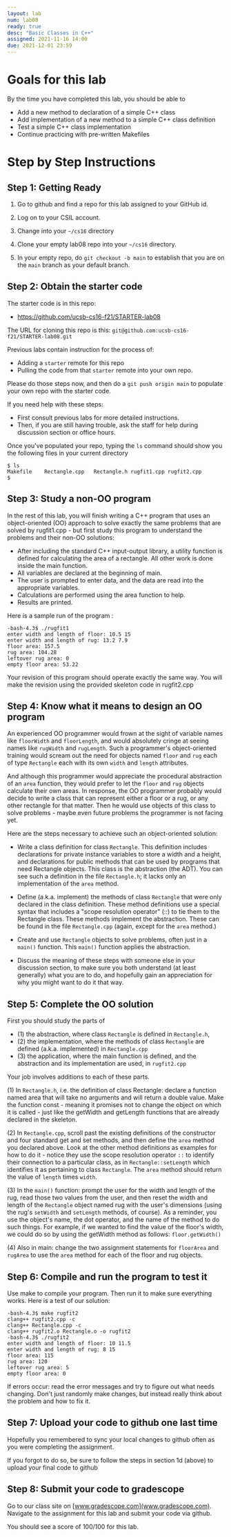```yaml
---
layout: lab
num: lab08
ready: true
desc: "Basic Classes in C++"
assigned: 2021-11-16 14:00
due: 2021-12-01 23:59
---
```



# Goals for this lab

By the time you have completed this lab, you should be able to

* Add a new method to declaration of a simple C++ class
* Add implementation of a new method to a simple C++ class definition
* Test a simple C++ class implementation
* Continue practicing with pre-written Makefiles


# Step by Step Instructions

## Step 1: Getting Ready

1. Go to github and find a repo for this lab assigned to your GitHub id.

2. Log on to your CSIL account.

3. Change into your `~/cs16` directory

4. Clone your empty lab08 repo into your `~/cs16` directory.

5. In your empty repo, do `git checkout -b main` to establish that you are on the `main` branch as your default branch.


## Step 2: Obtain the starter code

The starter code is in this repo:

* <https://github.com/ucsb-cs16-f21/STARTER-lab08>

The URL for cloning this repo is this: `git@github.com:ucsb-cs16-f21/STARTER-lab08.git`

Previous labs contain instruction for the process of:
* Adding a `starter` remote for this repo
* Pulling the code from that `starter` remote into your own repo.

Please do those steps now, and then do a `git push origin main` to populate your own repo with the starter code.

If you need help with these steps:
* First consult previous labs for more detailed instructions.   
* Then, if you are still having trouble, ask the staff for help during discussion section or office hours.

Once you've populated your repo, typing the `ls` command should show you the following files in your current directory

```
$ ls
Makefile	Rectangle.cpp	Rectangle.h	rugfit1.cpp	rugfit2.cpp
$ 
```



## Step 3: Study a non-OO program

In the rest of this lab, you will finish writing a C++ program that uses an object-oriented (OO) approach to solve exactly the same problems that are solved by rugfit1.cpp - but first study this program to understand the problems and their non-OO solutions:

* After including the standard C++ input-output library, a utility function is defined for calculating the area of a rectangle. All other work is done inside the main function.
* All variables are declared at the beginning of main.
* The user is prompted to enter data, and the data are read into the appropriate variables.
* Calculations are performed using the area function to help.
* Results are printed.

Here is a sample run of the program :

```
-bash-4.3$ ./rugfit1
enter width and length of floor: 10.5 15
enter width and length of rug: 13.2 7.9
floor area: 157.5
rug area: 104.28
leftover rug area: 0
empty floor area: 53.22
```

Your revision of this program should operate exactly the same way. You will make the revision using the provided skeleton code in rugfit2.cpp

## Step 4: Know what it means to design an OO program

An experienced OO programmer would frown at the sight of variable names like `floorWidth` and `floorLength`, and would absolutely cringe at seeing names like `rugWidth` and `rugLength`. Such a programmer's object-oriented training would scream out the need for objects named `floor` and `rug` each of type `Rectangle` each with its own `width` and `length` attributes. 

And although this programmer would appreciate the procedural abstraction of an `area` function, they would prefer to let the `floor` and `rug` objects calculate their own areas. In response, the OO programmer probably would decide to write a class that can represent either a floor or a rug, or any other rectangle for that matter. Then he would use objects of this class to solve problems - maybe even future problems the programmer is not facing yet.

Here are the steps necessary to achieve such an object-oriented solution:

* Write a class definition for class `Rectangle`. This definition includes declarations for private instance variables to store a width and a height, and declarations for public methods that can be used by programs that need Rectangle objects. This class is the abstraction (the ADT).  You can see such a definition in the file `Rectangle.h`; it lacks only an implementation of the `area` method.

* Define (a.k.a. implement) the methods of class `Rectangle` that were only declared in the class definition. These method definitions use a special syntax that includes a "scope resolution operator" (::) to tie them to the Rectangle class. These methods implement the abstraction.  These can be found in the file `Rectangle.cpp` (again, except for the `area` method.)

* Create and use `Rectangle` objects to solve problems, often just in a `main()` function. This `main()` function applies the abstraction.

* Discuss the meaning of these steps with someone else in your discussion section, to make sure you both understand (at least generally) what you are to do, and hopefully gain an appreciation for why you might want to do it that way.

## Step 5: Complete the OO solution

First you should study the parts of 
* (1) the abstraction, where class `Rectangle` is defined in `Rectangle.h`,
* (2) the implementation, where the methods of class `Rectangle` are defined (a.k.a. implemented) in `Rectangle.cpp` 
* (3) the application, where the main function is defined, and the abstraction and its implementation are used, in `rugfit2.cpp`

Your job involves additions to each of these parts.

(1) In `Rectangle.h`, i.e. the definition of class Rectangle: declare a function named area that will take no arguments and will return a double value. Make the function const - meaning it promises not to change the object on which it is called - just like the getWidth and getLength functions that are already declared in the skeleton.

(2) In `Rectangle.cpp`, scroll past the existing definitions of the constructor and four standard get and set methods, and then define the `area` method you declared above. Look at the other method definitions as examples for how to do it - notice they use the scope resolution operator `::` to identify their connection to a particular class, as in `Rectangle::setLength` which identifies it as pertaining to class `Rectangle`. The `area` method should return the value of `length` times `width`.

(3) In the `main()` function: prompt the user for the width and length of the rug, read those two values from the user, and then reset the width and length of the `Rectangle` object named rug with the user's dimensions (using the rug's `setWidth` and `setLength` methods, of course). As a reminder, you use the object's name, the dot operator, and the name of the method to do such things. For example, if we wanted to find the value of the floor's width, we could do so by using the getWidth method as follows:
`floor.getWidth()`

(4) Also in main: change the two assignment statements for `floorArea` and `rugArea` to use the `area` method for each of the floor and rug objects.

## Step 6: Compile and run the program to test it

Use make to compile your program. Then run it to make sure everything works.  Here is a test of our solution:

```
-bash-4.3$ make rugfit2
clang++ rugfit2.cpp -c
clang++ Rectangle.cpp -c
clang++ rugfit2.o Rectangle.o -o rugfit2
-bash-4.3$ ./rugfit2
enter width and length of floor: 10 11.5
enter width and length of rug: 8 15
floor area: 115
rug area: 120
leftover rug area: 5
empty floor area: 0
```

If errors occur: read the error messages and try to figure out what needs changing. Don't just randomly make changes, but instead really think about the problem and how to fix it.

## Step 7: Upload your code to github one last time

Hopefully you remembered to sync your local changes to github often as you were completing the assignment.

If you forgot to do so, be sure to follow the steps in section 1d (above) to upload your final code to github


## Step 8: Submit your code to gradescope

Go to our class site on [www.gradescope.com](www.gradescope.com). Navigate to the assignment for this lab and submit your code via github.

You should see a score of 100/100 for this lab.

